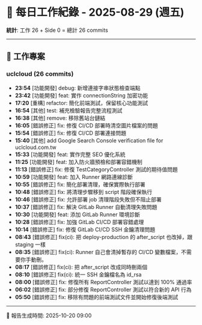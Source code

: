 # 📅 每日工作紀錄 - 2025-08-29 (週五)

**統計**: 工作 26 + Side 0 = 總計 26 commits

---

## 💼 工作專案

### uclcloud (26 commits)

- **23:54** [功能開發] debug: 新增連接字串狀態檢查端點
- **23:42** [功能開發] feat: 實作 connectionString 加密功能
- **17:20** [重構] refactor: 簡化前端測試，保留核心功能測試
- **16:54** [其他] test: 補充檢驗報告完整流程測試
- **16:38** [其他] remove: 移除舊站台鏈結
- **16:05** [錯誤修正] fix: 修復 CI/CD 部署時清空圖片檔案的問題
- **15:54** [錯誤修正] fix: 修復 CI/CD 部署連接問題
- **15:40** [其他] add Google Search Console verification file for uclcloud.com.tw
- **15:33** [功能開發] feat: 實作完整 SEO 優化系統
- **11:25** [功能開發] feat: 加入防火牆預檢和部署容錯機制
- **11:13** [錯誤修正] fix: 修復 TestCategoryController 測試的期待值問題
- **10:59** [功能開發] feat: 加入 Runner 網路連線診斷
- **10:55** [錯誤修正] fix: 簡化部署清理，確保實際執行部署
- **10:48** [錯誤修正] fix: 將清理步驟移到 script 階段確保執行
- **10:46** [錯誤修正] fix: 允許部署 job 清理階段失敗但不阻止部署
- **10:37** [錯誤修正] fix: 解決 GitLab Runner 自動清理失敗問題
- **10:30** [功能開發] feat: 添加 GitLab Runner 環境診斷
- **10:28** [錯誤修正] fix: 加強 GitLab CI/CD 部署容錯處理
- **10:14** [錯誤修正] fix: 修復 GitLab CI/CD SSH 金鑰清理問題
- **08:43** [錯誤修正] fix(ci): 把 deploy-production 的 after_script 也改掉，跟 staging 一樣
- **08:35** [錯誤修正] fix(ci): Runner 自己會清掉暫存的 CI/CD 變數檔案，不需要你手動刪。
- **08:17** [錯誤修正] fix(ci): 把 after_script 改成同時刪兩個
- **08:10** [錯誤修正] fix(ci): 統一 SSH 金鑰檔名為 id_rsa
- **08:00** [錯誤修正] fix: 修復所有 ReportController 測試以達到 100% 通過率
- **06:02** [錯誤修正] fix: 部分修復 ReportController 測試以符合新的 API 行為
- **05:50** [錯誤修正] fix: 移除有問題的前端測試文件並開始修復後端測試

---

📅 報告生成時間: 2025-10-20 09:00
